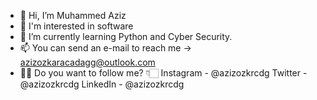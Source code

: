 - 👋 Hi, I’m Muhammed Aziz
- 👀 I'm interested in software
- 🌱 I’m currently learning Python and Cyber Security.
- 📫 You can send an e-mail to reach me -> azizozkaracadagg@outlook.com
- 👍🏻 Do you want to follow me? 👇🏻
     Instagram - @azizozkrcdg
     Twitter   - @azizozkrcdg
     LinkedIn  - @azizozkrcdg

<!---
azizozkrcdg/azizozkrcdg is a ✨ special ✨ repository because its `README.md` (this file) appears on your GitHub profile.
You can click the Preview link to take a look at your changes.
--->
